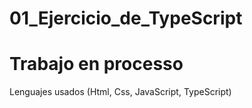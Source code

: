 # 01_Ejercicio_de_TypeScript

# Trabajo en processo


Lenguajes usados (Html, Css, JavaScript, TypeScript)
